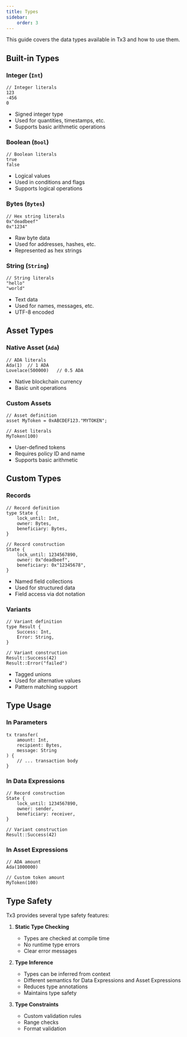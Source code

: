 ```yaml
---
title: Types
sidebar:
    order: 3
---
```


This guide covers the data types available in Tx3 and how to use them.

## Built-in Types

### Integer (`Int`)
```tx3
// Integer literals
123
-456
0
```
- Signed integer type
- Used for quantities, timestamps, etc.
- Supports basic arithmetic operations

### Boolean (`Bool`)
```tx3
// Boolean literals
true
false
```
- Logical values
- Used in conditions and flags
- Supports logical operations

### Bytes (`Bytes`)
```tx3
// Hex string literals
0x"deadbeef"
0x"1234"
```
- Raw byte data
- Used for addresses, hashes, etc.
- Represented as hex strings

### String (`String`)
```tx3
// String literals
"hello"
"world"
```
- Text data
- Used for names, messages, etc.
- UTF-8 encoded

## Asset Types

### Native Asset (`Ada`)
```tx3
// ADA literals
Ada(1)  // 1 ADA
Lovelace(500000)   // 0.5 ADA
```
- Native blockchain currency
- Basic unit operations

### Custom Assets
```tx3
// Asset definition
asset MyToken = 0xABCDEF123."MYTOKEN";

// Asset literals
MyToken(100)
```
- User-defined tokens
- Requires policy ID and name
- Supports basic arithmetic

## Custom Types

### Records
```tx3
// Record definition
type State {
    lock_until: Int,
    owner: Bytes,
    beneficiary: Bytes,
}

// Record construction
State {
    lock_until: 1234567890,
    owner: 0x"deadbeef",
    beneficiary: 0x"12345678",
}
```
- Named field collections
- Used for structured data
- Field access via dot notation

### Variants
```tx3
// Variant definition
type Result {
    Success: Int,
    Error: String,
}

// Variant construction
Result::Success(42)
Result::Error("failed")
```
- Tagged unions
- Used for alternative values
- Pattern matching support

## Type Usage

### In Parameters
```tx3
tx transfer(
    amount: Int,
    recipient: Bytes,
    message: String
) {
    // ... transaction body
}
```

### In Data Expressions
```tx3
// Record construction
State {
    lock_until: 1234567890,
    owner: sender,
    beneficiary: receiver,
}

// Variant construction
Result::Success(42)
```

### In Asset Expressions
```tx3
// ADA amount
Ada(1000000)

// Custom token amount
MyToken(100)
```

## Type Safety

Tx3 provides several type safety features:

1. **Static Type Checking**
   - Types are checked at compile time
   - No runtime type errors
   - Clear error messages

2. **Type Inference**
   - Types can be inferred from context
   - Different semantics for Data Expressions and Asset Expressions
   - Reduces type annotations
   - Maintains type safety

3. **Type Constraints**
   - Custom validation rules
   - Range checks
   - Format validation
